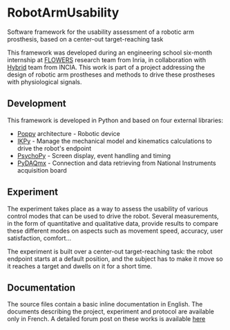 # RobotArmUsability #

Software framework for the usability assessment of a robotic arm prosthesis, based on a center-out target-reaching task

This framework was developed during an engineering school six-month internship at [FLOWERS](https://flowers.inria.fr) research team from Inria, in collaboration with [Hybrid](https://u-bordeaux.fr) team from INCIA. This work is part of a project addressing the design of robotic arm prostheses and methods to drive these prostheses with physiological signals.

## Development ##

This framework is developed in Python and based on four external libraries:
* [Poppy](https://poppy-project.org) architecture - Robotic device
* [IKPy](https://github.com/Phylliade/ikpy) - Manage the mechanical model and kinematics calculations to drive the robot's endpoint
* [PsychoPy](https://www.psychopy.org/) - Screen display, event handling and timing
* [PyDAQmx](https://pythonhosted.org/PyDAQmx/) - Connection and data retrieving from National Instruments acquisition board

## Experiment ##

The experiment takes place as a way to assess the usability of various control modes that can be used to drive the robot. Several measurements, in the form of quantitative and qualitative data, provide results to compare these different modes on aspects such as movement speed, accuracy, user satisfaction, comfort…

The experiment is built over a center-out target-reaching task: the robot endpoint starts at a default position, and the subject has to make it move so it reaches a target and dwells on it for a short time.

## Documentation ##

The source files contain a basic inline documentation in English. The documents describing the project, experiment and protocol are available only in French. A detailed forum post on these works is available [here]()
